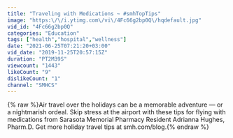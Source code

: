 ```yaml
---
title: "Traveling with Medications ~ #smhTopTips"
image: "https:\/\/i.ytimg.com\/vi\/4Fc66g2bp0Q\/hqdefault.jpg"
vid_id: "4Fc66g2bp0Q"
categories: "Education"
tags: ["health","hospital","wellness"]
date: "2021-06-25T07:21:20+03:00"
vid_date: "2019-11-25T20:57:15Z"
duration: "PT2M39S"
viewcount: "1443"
likeCount: "9"
dislikeCount: "1"
channel: "SMHCS"
---
```

{% raw %}Air travel over the holidays can be a memorable adventure — or a nightmarish ordeal. Skip stress at the airport with these tips for flying with medications from Sarasota Memorial Pharmacy Resident Adrianna Hughes, Pharm.D. Get more holiday travel tips at smh.com/blog.{% endraw %}
